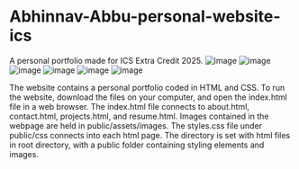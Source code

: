 # Abhinnav-Abbu-personal-website-ics
A personal portfolio made for ICS Extra Credit 2025.
![image](https://github.com/user-attachments/assets/5659374e-b894-4631-9b9f-b382eac8d4c5)
![image](https://github.com/user-attachments/assets/73c3a2f8-1a7e-4ea0-9205-3141d5bfd5b5)
![image](https://github.com/user-attachments/assets/2a4493b1-5cf7-455e-9110-d56825791c61)
![image](https://github.com/user-attachments/assets/a8b512d4-ff14-4fcf-bbbe-76806da200d6)
![image](https://github.com/user-attachments/assets/299552e7-ed13-497e-9590-268ab858beaf)
![image](https://github.com/user-attachments/assets/fc782c27-5868-4467-a715-1719e330f8e3)

The website contains a personal portfolio coded in HTML and CSS. 
To run the website, download the files on your computer, and open the index.html file in a web browser. The index.html file connects to about.html, contact.html, projects.html, and resume.html. 
Images contained in the webpage are held in public/assets/images.
The styles.css file under public/css connects into each html page. 
The directory is set with html files in root directory, with a public folder containing styling elements and images.
